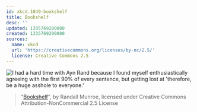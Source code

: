 ```yaml
---
id: xkcd.1049-bookshelf
title: Bookshelf
desc: ''
updated: 1335769200000
created: 1335769200000
sources:
  name: xkcd
  url: 'https://creativecommons.org/licenses/by-nc/2.5/'
  license: Creative Commons 2.5
---
```

![I had a hard time with Ayn Rand because I found myself enthusiastically agreeing with the first 90% of every sentence, but getting lost at 'therefore, be a huge asshole to everyone.'](https://imgs.xkcd.com/comics/bookshelf.png)
> "[Bookshelf](https://xkcd.com/1049/)", by Randall Munroe, licensed under Creative Commons Attribution-NonCommercial 2.5 License

